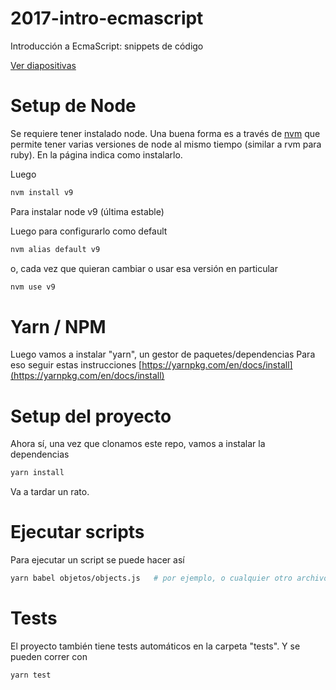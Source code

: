 # 2017-intro-ecmascript

Introducción a EcmaScript: snippets de código

[Ver diapositivas](https://docs.google.com/presentation/d/1W6kW-uyfv89-3OcOOlrKKrZYqQxKnNZMVxUKT1i8N2Y/edit?usp=sharing)

# Setup de Node

Se requiere tener instalado node. Una buena forma es a través de [nvm](https://github.com/creationix/nvm) que permite tener varias versiones de node al mismo tiempo (similar a rvm para ruby).
En la página indica como instalarlo.

Luego 

```bash
nvm install v9
```

Para instalar node v9 (última estable)

Luego para configurarlo como default

```bash
nvm alias default v9
```

o, cada vez que quieran cambiar o usar esa versión en particular

```bash
nvm use v9
```

# Yarn / NPM

Luego vamos a instalar "yarn", un gestor de paquetes/dependencias
Para eso seguir estas instrucciones [https://yarnpkg.com/en/docs/install](https://yarnpkg.com/en/docs/install)

# Setup del proyecto

Ahora sí, una vez que clonamos este repo, vamos a instalar la dependencias

```bash
yarn install
```

Va a tardar un rato.

# Ejecutar scripts

Para ejecutar un script se puede hacer así

```bash
yarn babel objetos/objects.js   # por ejemplo, o cualquier otro archivo del proyecto
```

# Tests

El proyecto también tiene tests automáticos en la carpeta "tests". Y se pueden correr con

```
yarn test
```
